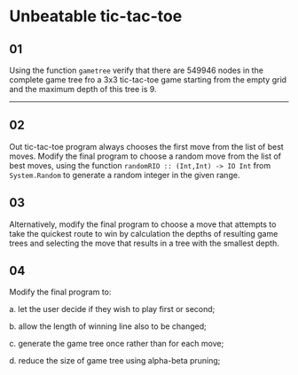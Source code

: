 # Unbeatable tic-tac-toe

## 01
Using the function `gametree` verify that there are 549946 nodes in the
complete game tree fro a 3x3 tic-tac-toe game starting from the empty grid
and the maximum depth of this tree is 9.

---

## 02
Out tic-tac-toe program always chooses the first move from the list of best moves.
Modify the final program to choose a random move from the list of
best moves, using the function `randomRIO :: (Int,Int) -> IO Int` from
`System.Random` to generate a random integer in the given range. 

## 03
Alternatively, modify the final program to choose a move that attempts
to take the quickest route to win by calculation the depths of resulting
game trees and selecting the move that results in a tree with the smallest depth.

## 04
Modify the final program to:

a. let the user decide if they wish to play first or second;

b. allow the length of winning line also to be changed;

c. generate the game tree once rather than for each move;

d. reduce the size of game tree using alpha-beta pruning; 
